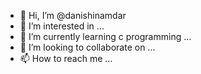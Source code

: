 - 👋 Hi, I’m @danishinamdar
- 👀 I’m interested in ...
- 🌱 I’m currently learning c programming ...
- 💞️ I’m looking to collaborate on ...
- 📫 How to reach me ...

<!---
danishinamdar/danishinamdar is a ✨ special ✨ repository because its `README.md` (this file) appears on your GitHub profile.
You can click the Preview link to take a look at your changes.
--->
